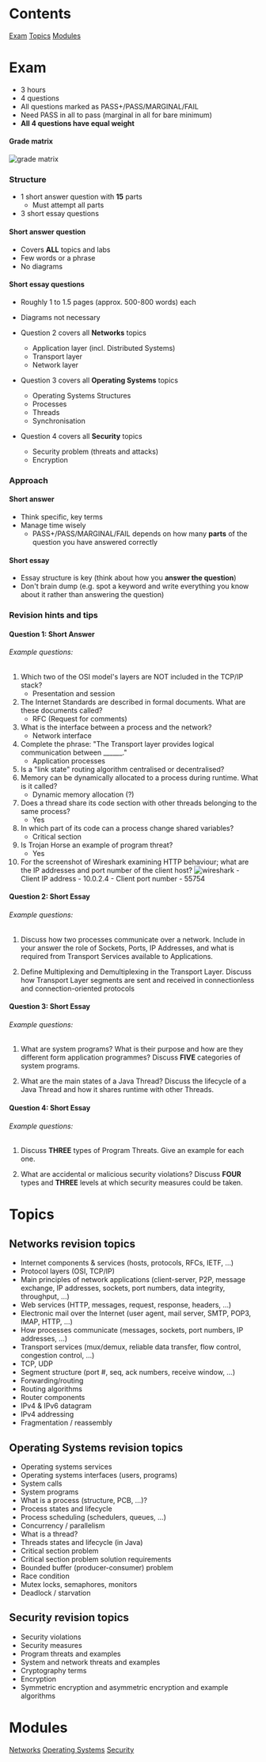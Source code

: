 
# Contents

[Exam](#exam)
[Topics](#topics)
[Modules](#modules)


# Exam

- 3 hours
- 4 questions
- All questions marked as PASS+/PASS/MARGINAL/FAIL
- Need PASS in all to pass (marginal in all for bare minimum)
- **All 4 questions have equal weight**


#### Grade matrix

![grade matrix](cs2005-gradematrix.png)


### Structure

- 1 short answer question with **15** parts
	- Must attempt all parts
- 3 short essay questions

#### Short answer question

- Covers **ALL** topics and labs
- Few words or a phrase
- No diagrams


#### Short essay questions

- Roughly 1 to 1.5 pages (approx. 500-800 words) each
- Diagrams not necessary

-  Question 2 covers all **Networks** topics 
	- Application layer (incl. Distributed Systems)
	- Transport layer
	- Network layer
- Question 3 covers all **Operating Systems** topics
	- Operating Systems Structures
	- Processes
	- Threads
	- Synchronisation
- Question 4 covers all **Security** topics
	- Security problem (threats and attacks)
	- Encryption


### Approach

#### Short answer
- Think specific, key terms
- Manage time wisely
	- PASS+/PASS/MARGINAL/FAIL depends on how many **parts** of the question you have answered correctly

#### Short essay
- Essay structure is key (think about how you **answer the question**)
- Don't brain dump (e.g. spot a keyword and write everything you know about it rather than answering the question)



### Revision hints and tips

#### Question 1: Short Answer

###### Example questions:

1. Which two of the OSI model's layers are NOT included in the TCP/IP stack?
	- Presentation and session
2. The Internet Standards are described in formal documents. What are these documents called?
	 - RFC (Request for comments)
3. What is the interface between a process and the network?
	- Network interface
4. Complete the phrase: "The Transport layer provides logical communication between \_\_\_\_\_\_."
	- Application processes
5. Is a "link state" routing algorithm centralised or decentralised?
6. Memory can be dynamically allocated to a process during runtime. What is it called?
	- Dynamic memory allocation (?)
7. Does a thread share its code section with other threads belonging to the same process?
	- Yes
8. In which part of its code can a process change shared variables?
	- Critical section
9. Is Trojan Horse an example of program threat?
	- Yes
10. For the screenshot of Wireshark examining HTTP behaviour; what are the IP addresses and port number of the client host? ![wireshark](wireshark-exam-q.png)
		- Client IP address - 10.0.2.4
		- Client port number - 55754

#### Question 2: Short Essay

###### Example questions:

1. Discuss how two processes communicate over a network. Include in your answer the role of Sockets, Ports, IP Addresses, and what is required from Transport Services available to Applications.

2. Define Multiplexing and Demultiplexing in the Transport Layer. Discuss how Transport Layer segments are sent and received in connectionless and connection-oriented protocols


#### Question 3: Short Essay

###### Example questions:

1. What are system programs? What is their purpose and how are they different form application programmes? Discuss **FIVE** categories of system programs.

2. What are the main states of a Java Thread? Discuss the lifecycle of a Java Thread and how it shares runtime with other Threads.


#### Question 4: Short Essay

###### Example questions:

1. Discuss **THREE** types of Program Threats. Give an example for each one.

2. What are accidental or malicious security violations? Discuss **FOUR** types and **THREE** levels at which security measures could be taken.



# Topics


## Networks revision topics

- Internet components & services (hosts, protocols, RFCs, IETF, …)
- Protocol layers (OSI, TCP/IP)
- Main principles of network applications (client-server, P2P, message exchange, IP addresses, sockets, port numbers, data integrity, throughput, …)
- Web services (HTTP, messages, request, response, headers, …)
- Electronic mail over the Internet (user agent, mail server, SMTP, POP3, IMAP, HTTP, …)
- How processes communicate (messages, sockets, port numbers, IP addresses, …)
- Transport services (mux/demux, reliable data transfer, flow control, congestion control, …)
- TCP, UDP
- Segment structure (port #, seq, ack numbers, receive window, …)
- Forwarding/routing
- Routing algorithms
- Router components
- IPv4 & IPv6 datagram
- IPv4 addressing 
- Fragmentation / reassembly


## Operating Systems revision topics

- Operating systems services
- Operating systems interfaces (users, programs)
- System calls
- System programs
- What is a process (structure, PCB, …)?
- Process states and lifecycle
- Process scheduling (schedulers, queues, …)
- Concurrency / parallelism
- What is a thread?
- Threads states and lifecycle (in Java)
- Critical section problem
- Critical section problem solution requirements
- Bounded buffer (producer-consumer) problem
- Race condition
- Mutex locks, semaphores, monitors
- Deadlock / starvation


## Security revision topics

- Security violations
- Security measures
- Program threats and examples 
- System and network threats and examples
- Cryptography terms
- Encryption 
- Symmetric encryption and asymmetric encryption and example algorithms



# Modules

[Networks](Networks.md)
[Operating Systems](Operating%20Systems.md)
[Security](Security.md)
